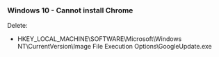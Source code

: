 ### Windows 10 - Cannot install Chrome
Delete:
- HKEY_LOCAL_MACHINE\SOFTWARE\Microsoft\Windows NT\CurrentVersion\Image File Execution Options\GoogleUpdate.exe
